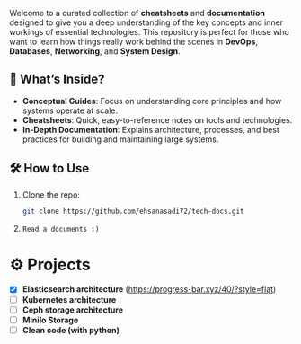 
Welcome to a curated collection of **cheatsheets** and **documentation** designed to give you a deep understanding of the key concepts and inner workings of essential technologies. This repository is perfect for those who want to learn how things really work behind the scenes in **DevOps**, **Databases**, **Networking**, and **System Design**.

## 🌟 What’s Inside?  
- **Conceptual Guides**: Focus on understanding core principles and how systems operate at scale.  
- **Cheatsheets**: Quick, easy-to-reference notes on tools and technologies.  
- **In-Depth Documentation**: Explains architecture, processes, and best practices for building and maintaining large systems.

## 🛠️ How to Use  
1. Clone the repo:  
   ```bash
   git clone https://github.com/ehsanasadi72/tech-docs.git
2. ``` Read a documents :) ```

# ⚙️ Projects 
- [x] **Elasticsearch architecture** (https://progress-bar.xyz/40/?style=flat)
- [ ] **Kubernetes architecture**
- [ ] **Ceph storage architecture**
- [ ] **MiniIo Storage**
- [ ] **Clean code (with python)**
